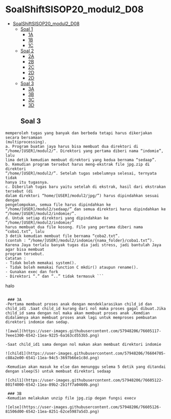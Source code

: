 # SoalShiftSISOP20_modul2_D08
- [SoalShiftSISOP20_modul2_D08](#soalshiftsisop20modul2d08)
  - [Soal 1](#soal-1)
    - [1A](#1a)
    - [1B](#1b)
    - [1C](#1c)
  - [Soal 2](#soal-2)
    - [2A](#2a)
    - [2B](#2b)
    - [2C](#2c)
    - [2D](#2d)
    - [2D](#2e)
  - [Soal 3](#soal-3)
    - [3A](#3a)
    - [3B](#3b)
    - [3C](#3c)
    - [3D](#3d)
    ## Soal 3
 ```Jaya adalah seorang programmer handal mahasiswa informatika. Suatu hari dia
memperoleh tugas yang banyak dan berbeda tetapi harus dikerjakan secara bersamaan
(multiprocessing).
a. Program buatan jaya harus bisa membuat dua direktori di
“/home/[USER]/modul2/”. Direktori yang pertama diberi nama “indomie”, lalu
lima detik kemudian membuat direktori yang kedua bernama “sedaap”.
b. Kemudian program tersebut harus meng-ekstrak file jpg.zip di direktori
“/home/[USER]/modul2/”. Setelah tugas sebelumnya selesai, ternyata tidak
hanya itu tugasnya.
c. Diberilah tugas baru yaitu setelah di ekstrak, hasil dari ekstrakan tersebut (di
dalam direktori “home/[USER]/modul2/jpg/”) harus dipindahkan sesuai dengan
pengelompokan, semua file harus dipindahkan ke
“/home/[USER]/modul2/sedaap/” dan semua direktori harus dipindahkan ke
“/home/[USER]/modul2/indomie/”.
d. Untuk setiap direktori yang dipindahkan ke “/home/[USER]/modul2/indomie/”
harus membuat dua file kosong. File yang pertama diberi nama “coba1.txt”, lalu
3 detik kemudian membuat file bernama “coba2.txt”.
(contoh : “/home/[USER]/modul2/indomie/{nama_folder}/coba1.txt”).
Karena Jaya terlalu banyak tugas dia jadi stress, jadi bantulah Jaya agar bisa membuat
program tersebut.
Catatan :
- Tidak boleh memakai system().
- Tidak boleh memakai function C mkdir() ataupun rename().
- Gunakan exec dan fork
- Direktori “.” dan “..” tidak termasuk ```
```
halo
```

 ### 3A
-Pertama membuat proses anak dengan mendeklarasikan child_id dan child_id1 .Saat child_id kurang dari nol maka proses gagal dibuat.Jika child_id sama dengan nol maka akan membuat proses anak .Kemdian didalamnya akan membuat proses anak lagi untuk memproses pembuatan direktori indomie dan sedap.

![awal](https://user-images.githubusercontent.com/57948206/76605117-7eee1300-6542-11ea-9225-6a163cd553b5.png)

-Saat child_id1 sama dengan nol makan akan membuat direktori indomie

![child1](https://user-images.githubusercontent.com/57948206/76604705-c88a2e00-6541-11ea-94c5-3697b66e1c8d.png)

-Kemudian akan masuk ke else dan menunggu selema 5 detik yang ditandai dengan sleep(5) untuk membuat direktori sedaap

![chil1](https://user-images.githubusercontent.com/57948206/76605122-801f4000-6542-11ea-89b2-2b1ff7a0460b.png)

 ### 3B
-Kemudian melakukan unzip file jpg.zip degan fungsi execv

![else](https://user-images.githubusercontent.com/57948206/76605126-81506d00-6542-11ea-8251-62ce5987a5d3.png)


